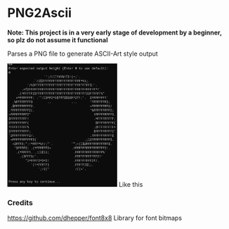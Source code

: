 # PNG2Ascii
**Note: This project is in a very early stage of development by a beginner, so plz do not assume it functional**

Parses a PNG file to generate ASCII-Art style output

<img src="https://raw.githubusercontent.com/JohnJinHM/PNG2Ascii/main/examples/Sample_6_GS_v0.1.0.png" width="250" height = "280">
Like this

### Credits
https://github.com/dhepper/font8x8 Library for font bitmaps
